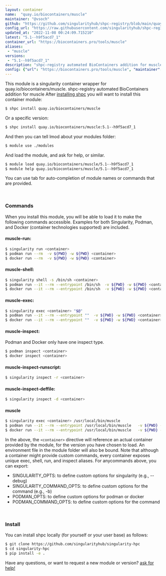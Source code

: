 ```yaml
---
layout: container
name:  "quay.io/biocontainers/muscle"
maintainer: "@vsoch"
github: "https://github.com/singularityhub/shpc-registry/blob/main/quay.io/biocontainers/muscle/container.yaml"
config_url: "https://raw.githubusercontent.com/singularityhub/shpc-registry/main/quay.io/biocontainers/muscle/container.yaml"
updated_at: "2022-11-08 00:24:09.715210"
latest: "5.1--h9f5acd7_1"
container_url: "https://biocontainers.pro/tools/muscle"
aliases:
 - "muscle"
versions:
 - "5.1--h9f5acd7_1"
description: "shpc-registry automated BioContainers addition for muscle"
config: {"url": "https://biocontainers.pro/tools/muscle", "maintainer": "@vsoch", "description": "shpc-registry automated BioContainers addition for muscle", "latest": {"5.1--h9f5acd7_1": "sha256:f8875d3ab2357f8909ed6df60df1adfe9ce9ab03d3660412e2b7d88bed347a69"}, "tags": {"5.1--h9f5acd7_1": "sha256:f8875d3ab2357f8909ed6df60df1adfe9ce9ab03d3660412e2b7d88bed347a69"}, "docker": "quay.io/biocontainers/muscle", "aliases": {"muscle": "/usr/local/bin/muscle"}}
---
```


This module is a singularity container wrapper for quay.io/biocontainers/muscle.
shpc-registry automated BioContainers addition for muscle
After [installing shpc](#install) you will want to install this container module:


```bash
$ shpc install quay.io/biocontainers/muscle
```

Or a specific version:

```bash
$ shpc install quay.io/biocontainers/muscle:5.1--h9f5acd7_1
```

And then you can tell lmod about your modules folder:

```bash
$ module use ./modules
```

And load the module, and ask for help, or similar.

```bash
$ module load quay.io/biocontainers/muscle/5.1--h9f5acd7_1
$ module help quay.io/biocontainers/muscle/5.1--h9f5acd7_1
```

You can use tab for auto-completion of module names or commands that are provided.

<br>

### Commands

When you install this module, you will be able to load it to make the following commands accessible.
Examples for both Singularity, Podman, and Docker (container technologies supported) are included.

#### muscle-run:

```bash
$ singularity run <container>
$ podman run --rm  -v ${PWD} -w ${PWD} <container>
$ docker run --rm  -v ${PWD} -w ${PWD} <container>
```

#### muscle-shell:

```bash
$ singularity shell -s /bin/sh <container>
$ podman run --it --rm --entrypoint /bin/sh  -v ${PWD} -w ${PWD} <container>
$ docker run --it --rm --entrypoint /bin/sh  -v ${PWD} -w ${PWD} <container>
```

#### muscle-exec:

```bash
$ singularity exec <container> "$@"
$ podman run --it --rm --entrypoint ""  -v ${PWD} -w ${PWD} <container> "$@"
$ docker run --it --rm --entrypoint ""  -v ${PWD} -w ${PWD} <container> "$@"
```

#### muscle-inspect:

Podman and Docker only have one inspect type.

```bash
$ podman inspect <container>
$ docker inspect <container>
```

#### muscle-inspect-runscript:

```bash
$ singularity inspect -r <container>
```

#### muscle-inspect-deffile:

```bash
$ singularity inspect -d <container>
```


#### muscle

```bash
$ singularity exec <container> /usr/local/bin/muscle
$ podman run --it --rm --entrypoint /usr/local/bin/muscle   -v ${PWD} -w ${PWD} <container> -c " $@"
$ docker run --it --rm --entrypoint /usr/local/bin/muscle   -v ${PWD} -w ${PWD} <container> -c " $@"
```



In the above, the `<container>` directive will reference an actual container provided
by the module, for the version you have chosen to load. An environment file in the
module folder will also be bound. Note that although a container
might provide custom commands, every container exposes unique exec, shell, run, and
inspect aliases. For anycommands above, you can export:

 - SINGULARITY_OPTS: to define custom options for singularity (e.g., --debug)
 - SINGULARITY_COMMAND_OPTS: to define custom options for the command (e.g., -b)
 - PODMAN_OPTS: to define custom options for podman or docker
 - PODMAN_COMMAND_OPTS: to define custom options for the command

<br>

### Install

You can install shpc locally (for yourself or your user base) as follows:

```bash
$ git clone https://github.com/singularityhub/singularity-hpc
$ cd singularity-hpc
$ pip install -e .
```

Have any questions, or want to request a new module or version? [ask for help!](https://github.com/singularityhub/singularity-hpc/issues)